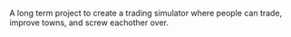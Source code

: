 A long term project to create a trading simulator where people can trade, improve towns, and screw eachother over.
